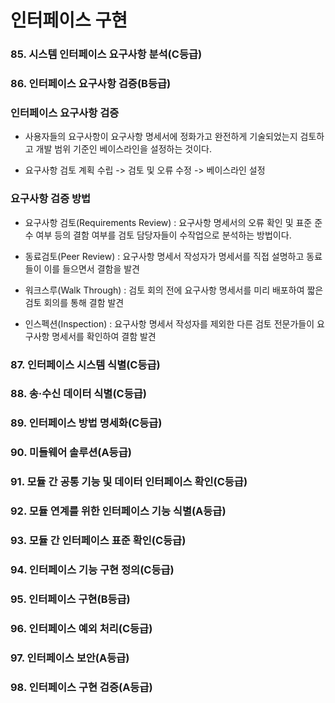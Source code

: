 # 인터페이스 구현

### 85. 시스템 인터페이스 요구사항 분석(C등급)

### 86. 인터페이스 요구사항 검증(B등급)

### 인터페이스 요구사항 검증

- 사용자들의 요구사항이 요구사항 명세서에 정화가고 완전하게 기술되었는지 검토하고 개발 범위 기준인 베이스라인을 설정하는 것이다.

- 요구사항 검토 계획 수립 -> 검토 및 오류 수정 -> 베이스라인 설정

### 요구사항 검증 방법

- 요구사항 검토(Requirements Review) : 요구사항 명세서의 오류 확인 및 표준 준수 여부 등의 결함 여부를 검토 담당자들이 수작업으로 분석하는 방법이다.

- 동료검토(Peer Review) : 요구사항 명세서 작성자가 명세서를 직접 설명하고 동료들이 이를 들으면서 결함을 발견

- 워크스루(Walk Through) : 검토 회의 전에 요구사항 명세서를 미리 배포하여 짧은 검토 회의를 통해 결함 발견

- 인스펙션(Inspection) : 요구사항 명세서 작성자를 제외한 다른 검토 전문가들이 요구사항 명세서를 확인하여 결함 발견

### 87. 인터페이스 시스템 식별(C등급)

### 88. 송·수신 데이터 식별(C등급)

### 89. 인터페이스 방법 명세화(C등급)

### 90. 미들웨어 솔루션(A등급)

### 91. 모듈 간 공통 기능 및 데이터 인터페이스 확인(C등급)

### 92. 모듈 연계를 위한 인터페이스 기능 식별(A등급)

### 93. 모듈 간 인터페이스 표준 확인(C등급)

### 94. 인터페이스 기능 구현 정의(C등급)

### 95. 인터페이스 구현(B등급)

### 96. 인터페이스 예외 처리(C등급)

### 97. 인터페이스 보안(A등급)

### 98. 인터페이스 구현 검증(A등급)
